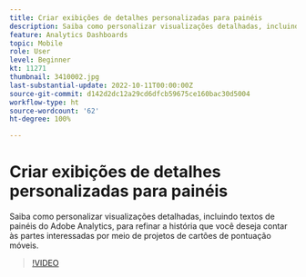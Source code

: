 ```yaml
---
title: Criar exibições de detalhes personalizadas para painéis
description: Saiba como personalizar visualizações detalhadas, incluindo textos de painéis do Adobe Analytics, para refinar a história que você deseja contar às partes interessadas por meio de projetos de cartões de pontuação móveis.
feature: Analytics Dashboards
topic: Mobile
role: User
level: Beginner
kt: 11271
thumbnail: 3410002.jpg
last-substantial-update: 2022-10-11T00:00:00Z
source-git-commit: d142d2dc12a29cd6dfcb59675ce160bac30d5004
workflow-type: ht
source-wordcount: '62'
ht-degree: 100%

---
```



# Criar exibições de detalhes personalizadas para painéis

Saiba como personalizar visualizações detalhadas, incluindo textos de painéis do Adobe Analytics, para refinar a história que você deseja contar às partes interessadas por meio de projetos de cartões de pontuação móveis.

>[!VIDEO](https://video.tv.adobe.com/v/3410002/?quality=12&learn=on)
